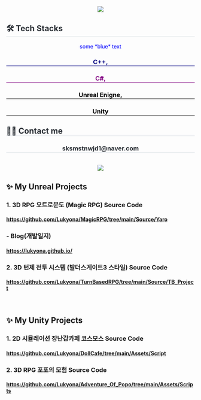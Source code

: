 <div align= "center">
    <img src="https://capsule-render.vercel.app/api?type=waving&color=00660c&height=200&text=Hello,%20I'm%20Sujeong!&animation=fadeIn&fontColor=ffffff&fontSize=50" />
</div>
<div style="text-align: left;">
    <h2 style="border-bottom: 1px solid #d8dee4; color: #282d33;"> 🛠️ Tech Stacks </h2>
    <div  align= "center"> 
        <span style="color:blue">some *blue* text</span>
        <h3 style="border-bottom: 1px solid; color: Navy;"> C++, </h3>
        <h3 style="border-bottom: 1px solid; color: Purple;">  C#, </h3>
        <h3 style="border-bottom: 1px solid; color: Black;"> Unreal Enigne, </h3>
        <h3 style="border-bottom: 1px solid; color: Black;"> Unity </h3>
        </h3>
    </div>
</div>
<div style="text-align: left;">
    <h2 style="border-bottom: 1px solid #d8dee4; color: #282d33;"> 🧑‍💻 Contact me </h2>
</div>
<div align= "center">
    <h3 style="border-bottom: 1px solid #d8dee4; color: #282d33;"> sksmstnwjd1@naver.com </h3>
    <br> 
    <a href=https://www.notion.so/Hello-I-m-Sujeong-f14c19863b844a69b79ef6d71c9c112d> <img src="https://img.shields.io/badge/Notion-000000?style=for-the-badge&logo=Notion&logoColor=white&link=https://www.notion.so/Hello-I-m-Sujeong-f14c19863b844a69b79ef6d71c9c112d"> </a>
</div>

## ✨ My Unreal Projects
### 1. 3D RPG 오트로문도 (Magic RPG) Source Code
#### https://github.com/Lukyona/MagicRPG/tree/main/Source/Yaro
### - Blog(개발일지)
#### https://lukyona.github.io/

### 2. 3D 턴제 전투 시스템 (발더스게이트3 스타일) Source Code
#### https://github.com/Lukyona/TurnBasedRPG/tree/main/Source/TB_Project

<div>
    <br> 
</div>

## ✨ My Unity Projects
### 1. 2D 시뮬레이션 장난감카페 코스모스 Source Code
#### https://github.com/Lukyona/DollCafe/tree/main/Assets/Script

### 2. 3D RPG 포포의 모험 Source Code
#### https://github.com/Lukyona/Adventure_Of_Popo/tree/main/Assets/Scripts

<div>
    <br> 
    <br> 
</div>


<!--
**Lukyona/Lukyona** is a ✨ _special_ ✨ repository because its `README.md` (this file) appears on your GitHub profile.

Here are some ideas to get you started:

- 🔭 I’m currently working on ...
- 🌱 I’m currently learning ...
- 👯 I’m looking to collaborate on ...
- 🤔 I’m looking for help with ...
- 💬 Ask me about ...
- 📫 How to reach me: ...
- 😄 Pronouns: ...
- ⚡ Fun fact: ...
-->
